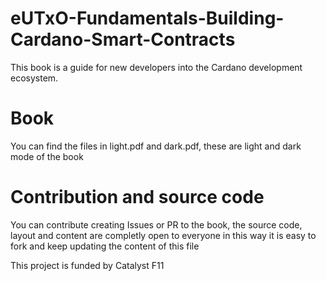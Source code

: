 # eUTxO-Fundamentals-Building-Cardano-Smart-Contracts
This book is a guide for new developers into the Cardano development ecosystem.

# Book

You can find the files in light.pdf and dark.pdf, these are light and dark mode of the book

# Contribution and source code

You can contribute creating Issues or PR to the book, the source code, layout and content are completly open to everyone in this way it is easy to fork and keep updating the content of this file


This project is funded by Catalyst F11
